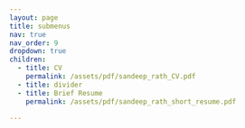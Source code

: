 ```yaml
---
layout: page
title: submenus
nav: true
nav_order: 9
dropdown: true
children:
  - title: CV
    permalink: /assets/pdf/sandeep_rath_CV.pdf
  - title: divider
  - title: Brief Resume
    permalink: /assets/pdf/sandeep_rath_short_resume.pdf

---
```

